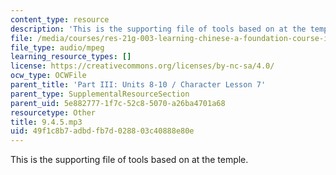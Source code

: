 ```yaml
---
content_type: resource
description: 'This is the supporting file of tools based on at the temple. '
file: /media/courses/res-21g-003-learning-chinese-a-foundation-course-in-mandarin-spring-2011/49f1c8b7adbdfb7d028803c40888e80e_9.4.5.mp3
file_type: audio/mpeg
learning_resource_types: []
license: https://creativecommons.org/licenses/by-nc-sa/4.0/
ocw_type: OCWFile
parent_title: 'Part III: Units 8-10 / Character Lesson 7'
parent_type: SupplementalResourceSection
parent_uid: 5e882777-1f7c-52c8-5070-a26ba4701a68
resourcetype: Other
title: 9.4.5.mp3
uid: 49f1c8b7-adbd-fb7d-0288-03c40888e80e
---
```

This is the supporting file of tools based on at the temple. 